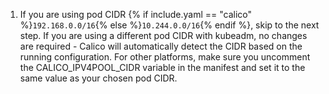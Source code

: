 1. If you are using pod CIDR {% if include.yaml == "calico" %}`192.168.0.0/16`{% else %}`10.244.0.0/16`{% endif %}, skip to the next step. If you are using a different pod CIDR with kubeadm, no changes are required - Calico will automatically detect the CIDR based on the running configuration. For other platforms, make sure you uncomment the CALICO_IPV4POOL_CIDR variable in the manifest and set it to the same value as your chosen pod CIDR.
